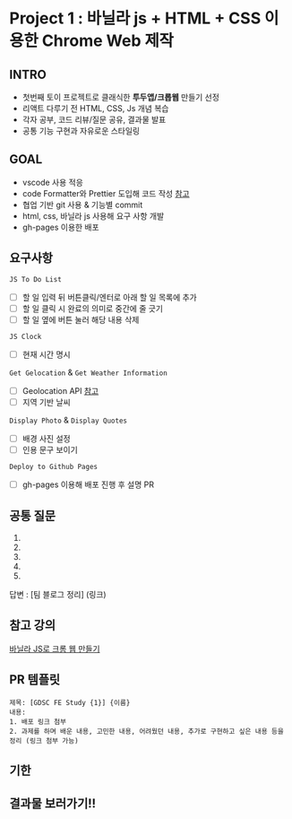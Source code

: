 # Project 1 : 바닐라 js + HTML + CSS 이용한 Chrome Web 제작

## INTRO
* 첫번째 토이 프로젝트로 클래식한 **투두앱/크롭웹** 만들기 선정
* 리액트 다루기 전 HTML, CSS, Js 개념 복습
* 각자 공부, 코드 리뷰/질문 공유, 결과물 발표
* 공통 기능 구현과 자유로운 스타일링

## GOAL
* vscode 사용 적응
* code Formatter와 Prettier 도입해 코드 작성 [참고](https://crong-dev.tistory.com/67)
* 협업 기반 git 사용 & 기능별 commit
* html, css, 바닐라 js 사용해 요구 사항 개발
* gh-pages 이용한 배포

## 요구사항

`JS To Do List`
- [ ] 할 일 입력 뒤 버튼클릭/엔터로 아래 할 일 목록에 추가
- [ ] 할 일 클릭 시 완료의 의미로 중간에 줄 긋기
- [ ] 할 일 옆에 버튼 눌러 해당 내용 삭제 

`JS Clock`
- [ ] 현재 시간 명시

`Get Gelocation` & `Get Weather Information`
- [ ] Geolocation API [참고](https://developer.mozilla.org/ko/docs/Web/API/Geolocation_API/Using_the_Geolocation_API)
- [ ] 지역 기반 날씨 

`Display Photo` & `Display Quotes`
- [ ] 배경 사진 설정
- [ ] 인용 문구 보이기

`Deploy to Github Pages`
- [ ] gh-pages 이용해 배포 진행 후 설명 PR 


## 공통 질문
1.
2.
3.
4.
5.
답변 : [팀 블로그 정리] (링크)

## 참고 강의
[바닐라 JS로 크롬 웹 만들기](https://nomadcoders.co/javascript-for-beginners/lobby)

## PR 템플릿
```
제목: [GDSC FE Study {1}] {이름}
내용:
1. 배포 링크 첨부
2. 과제를 하며 배운 내용, 고민한 내용, 어려웠던 내용, 추가로 구현하고 싶은 내용 등을 정리 (링크 첨부 가능)
```

## 기한

## 결과물 보러가기!!
